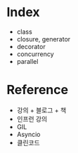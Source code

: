 # Index
- class
- closure, generator
- decorator
- concurrency
- parallel

# Reference
- 강의 + 블로그 + 책
- 인프런 강의
- GIL
- Asyncio
- 클린코드

